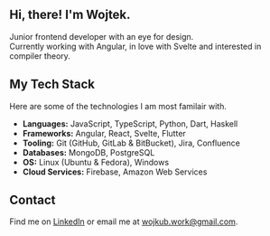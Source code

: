 ## Hi, there! I'm Wojtek.
Junior frontend developer with an eye for design.<br/>
Currently working with Angular, in love with Svelte and interested in compiler theory.

## My Tech Stack

Here are some of the technologies I am most familair with.

- **Languages:** JavaScript, TypeScript, Python, Dart, Haskell
- **Frameworks:** Angular, React, Svelte, Flutter
- **Tooling:** Git (GitHub, GitLab & BitBucket), Jira, Confluence
- **Databases:** MongoDB, PostgreSQL
- **OS:** Linux (Ubuntu & Fedora), Windows
- **Cloud Services:** Firebase, Amazon Web Services

## Contact

Find me on [LinkedIn](https://www.linkedin.com/in/wojciech-kubicki-607197282/) or email me at wojkub.work@gmail.com.
